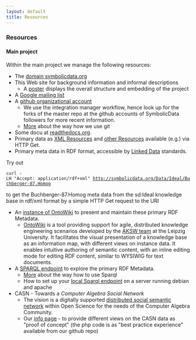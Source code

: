 ```yaml
---
layout: default
title: Resources
---
```


### Resources

#### Main project

Within the main project we manage the following resources:

-   The [domain symbolicdata.org](Domain "wikilink")
-   This Web site for background information and informal descriptions
    -   A [poster](http://symbolicdata.org/Uploads/overview-poster.pdf) displays the overall structure and embedding of the project
-   A [Google mailing list](https://groups.google.com/forum/#!forum/symbolicdata)
-   A [github organizational account](https://github.com/symbolicdata)
    -   We use the integration manager workflow, hence look up for the forks of the master repo at the github accounts of SymbolicData followers for more recent information.
    -   [More](Using.Git "wikilink") about the way how we use git
-   Some docu at [readthedocs.org](http://symbolicdata.readthedocs.org).
-   Primary data as [XML Resources](http://symbolicdata.org/XMLResources) and [other Resources](http://symbolicdata.org/OtherResources) available (e.g.) via HTTP Get.
-   Primary meta data in RDF format, accessible by [Linked Data](http://linkeddata.org) standards.

  
Try out

`curl -LH "Accept: application/rdf+xml" `[`http://symbolicdata.org/Data/Ideal/Buchberger-87.Homog`](http://symbolicdata.org/Data/Ideal/Buchberger-87.Homog)

  
to get the Buchberger-87.Homog meta data from the sd:Ideal knowledge base in rdf/xml format by a simple HTTP Get request to the URI

-   An [instance of OntoWiki](http://symbolicdata.org/Data) to present and maintain these primary RDF Metadata.
    -   [OntoWiki](OntoWiki "wikilink") is a tool providing support for agile, distributed knowledge engineering scenarios developed by the [AKSW team](http://aksw.org) at the Leipzig University. It facilitates the visual presentation of a knowledge base as an information map, with different views on instance data. It enables intuitive authoring of semantic content, with an inline editing mode for editing RDF content, similar to WYSIWIG for text documents.
-   A [SPARQL endpoint](http://symbolicdata.org:8890/sparql) to explore the primary RDF Metadata.
    -   [More](QuickStart "wikilink") about the way how to use Sparql
    -   How to set up your [local Sparql endpoint](LocalSparqlEndpoint "wikilink") on a server running debian and apache
-   CASN - Towards a *Computer Algebra Social Network*
    -   The vision is a digitally supported [distributed social semantic network](CASN "wikilink") within Open Science for the needs of the Computer Algebra Community.
    -   Our [info page](http://symbolicdata.org/info) - to provide different views on the CASN data as "proof of concept" (the php code is as "best practice experience" available from our github repo) 

